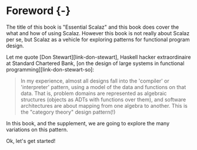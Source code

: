 # Foreword {-}

The title of this book is "Essential Scalaz" and this book does cover the what and how of using Scalaz. However this book is not really about Scalaz per se, but Scalaz as a vehicle for exploring patterns for functional program design.

Let me quote [Don Stewart][link-don-stewart], Haskell hacker extraordinaire at Standard Chartered Bank, [on the design of large systems in functional programming][link-don-stewart-so]:

> In my experience, almost all designs fall into the 'compiler' or
> 'interpreter' pattern, using a model of the data and functions on
> that data. That is, problem domains are represented as algebraic
> structures (objects as ADTs with functions over them), and software
> architectures are about mapping from one algebra to another. This is
> the "category theory" design pattern(!)

In this book, and the supplement, we are going to explore the many variations on this pattern.

Ok, let's get started!
